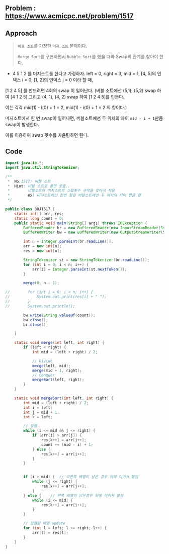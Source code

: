## Problem : https://www.acmicpc.net/problem/1517

## Approach

> `버블 소트`를 가장한 `머지 소트` 문제이다.
>
> `Merge Sort`를 구현하면서 `Bubble Sort`를 했을 때와 Swap의 관계를 찾아야 한다.

- 4 5 1 2 를 머지소트를 한다고 가정하자. left = 0, right = 3, mid = 1, 
  [4, 5]의 인덱스 i = 0, [1, 2]의 인덱스 j = 0 이라 할 때,

[1 2 4 5] 를 만드려면 4회의 swap 이 일어난다. 
(버블 소트에선 (5,1), (5,2) swap 하여 [4 1 2 5] 그리고 (4, 1), (4, 2) swap 하여 [1 2 4 5]를 만든다.

이는 각각 mid(1) - i(0) + 1 = 2, mid(1) - i(0) + 1 = 2 의 합이다.) 

머지소트에서 한 번 swap이 일어나면, 버블소트에선 두 위치의 차이 `mid - i + 1`만큼 swap이 발생한다.

이를 이용하여 swap 횟수를 카운팅하면 된다.

## Code

```java
import java.io.*;
import java.util.StringTokenizer;

/**
 *  No.1517: 버블 소트
 *  Hint: 버블 소트로 풀면 못품..
 *        버블소트와 머지소트의 스왑횟수 규칙을 찾아서 적용
 *        ex) 머지소트에선 한번 할걸 버블소트에선 두 위치의 차이 만큼 함
 */

public class BOJ1517 {
    static int[] arr, res;
    static long count = 0;
    public static void main(String[] args) throws IOException {
        BufferedReader br = new BufferedReader(new InputStreamReader(System.in));
        BufferedWriter bw = new BufferedWriter(new OutputStreamWriter(System.out));

        int n = Integer.parseInt(br.readLine());
        arr = new int[n];
        res = new int[n];

        StringTokenizer st = new StringTokenizer(br.readLine());
        for (int i = 0; i < n; i++) {
            arr[i] = Integer.parseInt(st.nextToken());
        }

        merge(0, n - 1);

//        for (int i = 0; i < n; i++) {
//            System.out.print(res[i] + " ");
//        }
//        System.out.println();

        bw.write(String.valueOf(count));
        bw.close();
        br.close();

    }

    static void merge(int left, int right) {
        if (left < right) {
            int mid = (left + right) / 2;

            // Divide
            merge(left, mid);
            merge(mid + 1, right);
            // Conquer
            mergeSort(left, right);
        }
    }

    static void mergeSort(int left, int right) {
        int mid = (left + right) / 2;
        int i = left;
        int j = mid + 1;
        int k = left;

        // 정렬
        while (i <= mid && j <= right) {
            if (arr[i] > arr[j]) {
                res[k++] = arr[j++];
                count += (mid - i) + 1;
            } else {
                res[k++] = arr[i++];
            }
        }


        if (i > mid) {  // 오른쪽 배열이 남은 경우 뒤에 이어서 붙임
            while (j <= right) {
                res[k++] = arr[j++];
            }
        } else {    // 왼쪽 배열이 남은경우 뒤에 이어서 붙임
            while (i <= mid) {
                res[k++] = arr[i++];
            }
        }

        // 정렬된 배열 update
        for (int l = left; l <= right; l++) {
            arr[l] = res[l];
        }
    }
}
```

